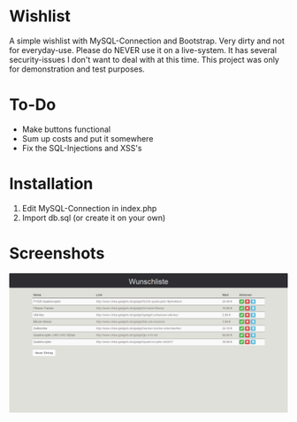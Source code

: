# Wishlist
A simple wishlist with MySQL-Connection and Bootstrap. Very dirty and not for everyday-use.
Please do NEVER use it on a live-system. It has several security-issues I don't want to deal with at this time.
This project was only for demonstration and test purposes.

# To-Do
* Make buttons functional
* Sum up costs and put it somewhere
* Fix the SQL-Injections and XSS's

# Installation
1. Edit MySQL-Connection in index.php
2. Import db.sql (or create it on your own)

# Screenshots
![Alt text](/screenshot.png?raw=true "Optional Title")
